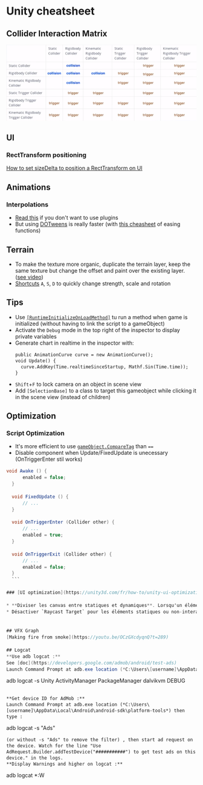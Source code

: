 # Unity cheatsheet

## Collider Interaction Matrix
![Collider Interaction Matrix](img/collider_interaction_matrix.png)

## UI
### RectTransform positioning
[How to set sizeDelta to position a RectTransform on UI](https://stackoverflow.com/a/44474228/5208606)

## Animations
### Interpolations
  * [Read this](https://chicounity3d.wordpress.com/2014/05/23/how-to-lerp-like-a-pro/) if you don't want to use plugins
  * But using [DOTweens](http://dotween.demigiant.com) is really faster (with [this cheasheet](https://easings.net/) of easing functions)

## Terrain
  * To make the texture more organic, duplicate the terrain layer, keep the same texture but change the offset and paint over the existing layer. ([see video](https://youtu.be/PDKZXjyhwh0?t=2867))
  * [Shortcuts](https://docs.unity3d.com/Packages/com.unity.terrain-tools@1.1/manual/brush-controls-shortcut-keys.html) `A`, `S`, `D` to quickly change strength, scale and rotation

## Tips
  * Use [`[RuntimeInitializeOnLoadMethod]`](https://docs.unity3d.com/ScriptReference/RuntimeInitializeOnLoadMethodAttribute.html) tu run a method when game is initialized (without having to link the script to a gameObject)
  * Activate the `Debug` mode in the top right of the inspector to display private variables
  * Generate chart in realtime in the inspector with:
    ```
    public AnimationCurve curve = new AnimationCurve();
    void Update() {
      curve.AddKey(Time.realtimeSinceStartup, Mathf.Sin(Time.time));
    }
    ```
  * `Shift`+`F` to lock camera on an object in scene view
  * Add `[SelectionBase]` to a class to target this gameobject while clicking it in the scene view (instead of children)
  
  

## Optimization

### Script Optimization
  * It's more efficient to use [`gameObject.CompareTag`](https://docs.unity3d.com/ScriptReference/Component.CompareTag.html) than `==`
  * Disable component when Update/FixedUpdate is unecessary (OnTriggerEnter stil works)
  ```csharp
  void Awake () {
		enabled = false;
	}

	void FixedUpdate () {
		// ...
	}

	void OnTriggerEnter (Collider other) {
		// ...
		enabled = true;
	}

	void OnTriggerExit (Collider other) {
		// ...
		enabled = false;
	}
	```
  
### [UI optimization](https://unity3d.com/fr/how-to/unity-ui-optimization-tips)

* **Diviser les canvas entre statiques et dynamiques**. Lorsqu'un élément du canvas change, tout le canvas est re-dessiné. [Source](https://youtu.be/_wxitgdx-UI?t=23m36s)
* Désactiver `Raycast Target` pour les éléments statiques ou non-interactifs.


## VFX Graph
[Making fire from smoke](https://youtu.be/OCzGXcdyqnQ?t=289)

## Logcat
**Use adb logcat :**
See [doc](https://developers.google.com/admob/android/test-ads)
Launch Command Prompt at adb.exe location (*C:\Users\[username]\AppData\Local\Android\android-sdk\platform-tools*) then type : 
```
adb logcat -s Unity ActivityManager PackageManager dalvikvm DEBUG
```

**Get device ID for AdMob :**
Launch Command Prompt at adb.exe location (*C:\Users\[username]\AppData\Local\Android\android-sdk\platform-tools*) then type : 
```
adb logcat -s "Ads"
```
(or without -s "Ads" to remove the filter) , then start ad request on the device. Watch for the line "Use AdRequest.Builder.addTestDevice("###########") to get test ads on this device." in the logs.
**Display Warnings and higher on logcat :**
```
adb logcat *:W
```